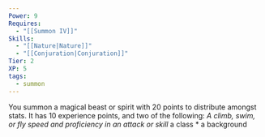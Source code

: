 ```yaml
---
Power: 9
Requires:
  - "[[Summon IV]]"
Skills:
  - "[[Nature|Nature]]"
  - "[[Conjuration|Conjuration]]"
Tier: 2
XP: 5
tags:
  - summon
---
```


You summon a magical beast or spirit with 20 points to distribute amongst stats.  It has 10 experience points, and two of the following: *A climb, swim, or fly speed and proficiency in an attack or skill* a class * a background